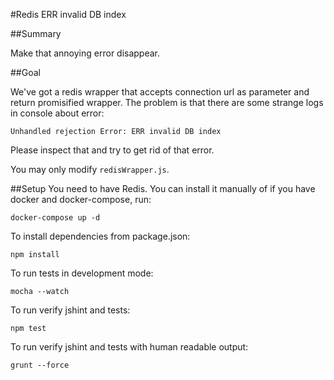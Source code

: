 #Redis ERR invalid DB index

##Summary

Make that annoying error disappear.

##Goal 

We've got a redis wrapper that accepts connection url as parameter and return promisified wrapper.
The problem is that there are some strange logs in console about error:
```
Unhandled rejection Error: ERR invalid DB index
```
Please inspect that and try to get rid of that error.

You may only modify `redisWrapper.js`.

##Setup
You need to have Redis. You can install it manually of if you have docker and docker-compose, run:

    docker-compose up -d
    
To install dependencies from package.json:

    npm install

To run tests in development mode:

    mocha --watch

To run verify jshint and tests:

    npm test

To run verify jshint and tests with human readable output:

    grunt --force
